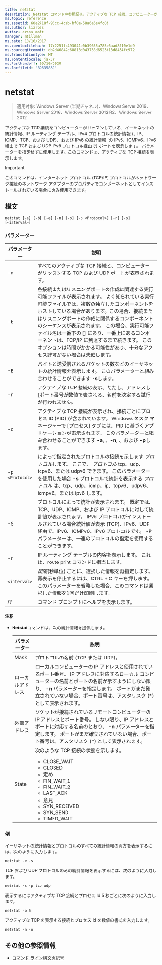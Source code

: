 ```yaml
---
title: netstat
description: Netstat コマンドの参照記事。アクティブな TCP 接続、コンピューターがリッスンしているポート、イーサネット統計、IP ルーティングテーブル、IPv4 統計情報、および IPv6 統計が表示されます。
ms.topic: reference
ms.assetid: 60e2718f-93cc-4ceb-bf0e-58a6a6e4fc8b
ms.author: lizross
author: eross-msft
manager: mtillman
ms.date: 10/16/2017
ms.openlocfilehash: 17c2251fd493041b0b39665a785d6aad8010e1d9
ms.sourcegitcommit: db2d46842c68813d043738d6523f13d8454fc972
ms.translationtype: MT
ms.contentlocale: ja-JP
ms.lasthandoff: 09/10/2020
ms.locfileid: "89635831"
---
```

# <a name="netstat"></a>netstat

> 適用対象: Windows Server (半期チャネル)、Windows Server 2019、Windows Server 2016、Windows Server 2012 R2、Windows Server 2012

アクティブな TCP 接続をコンピューターがリッスンしている、イーサネットの統計情報、IP ルーティング テーブル、IPv4 プロトコルの統計情報 (、IP、ICMP、TCP、および UDP)、および IPv6 の統計情報 (の IPv6、ICMPv6、IPv6 経由で TCP および UDP IPv6 プロトコル経由で) ポートを表示します。 パラメーターを指定せずに使用します。このコマンドは、アクティブな TCP 接続を表示します。

> [!IMPORTANT]
> このコマンドは、インターネット プロトコル (TCP/IP) プロトコルがネットワーク接続のネットワーク アダプターのプロパティでコンポーネントとしてインストールされている場合にのみ使用できます。

## <a name="syntax"></a>構文

```
netstat [-a] [-b] [-e] [-n] [-o] [-p <Protocol>] [-r] [-s] [<interval>]
```

### <a name="parameters"></a>パラメーター

| パラメーター | 説明 |
| --------- | ----------- |
| -a | すべてのアクティブな TCP 接続と、コンピューターがリッスンする TCP および UDP ポートが表示されます。 |
| -b | 各接続またはリスニングポートの作成に関連する実行可能ファイルが表示されます。 よく知られている実行可能ファイルでは、複数の独立したコンポーネントをホストしている場合があります。この場合、接続またはリスニングポートの作成に関係するコンポーネントのシーケンスが表示されます。 この場合、実行可能ファイル名は一番下の [] にあり、一番上にあるコンポーネントは、TCP/IP に到達するまで続きます。 このオプションは時間がかかる可能性があり、十分なアクセス許可がない場合は失敗します。
| -E | バイトと送受信されるパケットの数などのイーサネットの統計情報を表示します。 このパラメーターと組み合わせることができます **-s**します。 |
| -n | アクティブな TCP 接続の表示、ただし、アドレスし [ポート番号が数値で表される、名前を決定する試行が行われません。 |
| -o | アクティブな TCP 接続が表示され、接続ごとにプロセス ID (PID) が含まれています。 Windows タスク マネージャーで [プロセス] タブには、PID に基づくアプリケーションが表示されます。 このパラメーターと組み合わせることができます **-a**, 、**-n**, 、および **-p**します。 |
| -p `<Protocol>` | によって指定されたプロトコルの接続を示します *プロトコル*します。 ここで、 *プロトコル* tcp、udp、tcpv6、または udpv6 できます。 このパラメーターを使用した場合 **-s** プロトコルで統計を表示する *プロトコル* は、tcp、udp、icmp、ip、tcpv6、udpv6、icmpv6、または ipv6 します。 |
| -S | プロトコルによって統計が表示されます。 既定では、TCP、UDP、ICMP、および IP プロトコルに対して統計値が表示されます。 IPv6 プロトコルがインストールされている場合統計値が表示 (TCP)、IPv6、UDP 経由で、IPv6、ICMPv6、IPv6 プロトコルです。 **-P** パラメーターは、一連のプロトコルの指定を使用することができます。 |
| -r | IP ルーティング テーブルの内容を表示します。 これは、route print コマンドに相当します。 |
| `<interval>` | *間隔*(秒単位) ごとに、選択した情報を再指定します。 再表示を停止するには、CTRL + C キーを押します。 このパラメーターを省略した場合、このコマンドは選択した情報を1回だけ印刷します。 |
| /? | コマンド プロンプトにヘルプを表示します。 |

#### <a name="remarks"></a>注釈

- **Netstat**コマンドは、次の統計情報を提供します。

    | パラメーター | 説明 |
    | --------- | ----------- |
    | Mask | プロトコルの名前 (TCP または UDP)。 |
    | ローカルアドレス | ローカルコンピューターの IP アドレスと使用されているポート番号。 IP アドレスに対応するローカル コンピューターの名前とポートの名前が示すようにしない限り、 **-n** パラメーターを指定します。 ポートがまだ確立されていない場合、ポート番号は、アスタリスク (*) として表示されます。 |
    | 外部アドレス | ソケットが接続されているリモートコンピューターの IP アドレスとポート番号。 しない限り、IP アドレスとポートに対応する名前のとおり、 **-n** パラメーターを指定します。 ポートがまだ確立されていない場合、ポート番号は、アスタリスク (*) として表示されます。 |
    | State | 次のような TCP 接続の状態を示します。<ul><li>CLOSE_WAIT</li><li>CLOSED</li><li>定め</li><li>FIN_WAIT_1</li><li>FIN_WAIT_2</li><li>LAST_ACK</li><li>意見</li><li>SYN_RECEIVED</li><li>SYN_SEND</li><li>TIMED_WAIT</li></ul> |

### <a name="examples"></a>例

イーサネットの統計情報とプロトコルのすべての統計情報の両方を表示するには、次のように入力します。

```
netstat -e -s
```

TCP および UDP プロトコルのみの統計情報を表示するには、次のように入力します。

```
netstat -s -p tcp udp
```

表示するにはアクティブな TCP 接続とプロセス Id 5 秒ごとに次のように入力します。

```
netstat -o 5
```

アクティブな TCP を表示する接続とプロセス Id を数値の書式を入力します。

```
netstat -n -o
```

## <a name="additional-references"></a>その他の参照情報

- [コマンド ライン構文の記号](command-line-syntax-key.md)
